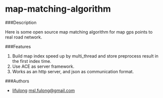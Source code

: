 map-matching-algorithm
======================


###Description

Here is some open source map matching algorithm for map gps points to real road network.


###Features

1.	Build map index speed up by multi_thread and store preprocess result in the first index time.
2.	Use ACE as server framework.
3.	Works as an http server, and json as communication format.

###Authors

*	[lifulong](https://github.com/lifulong)			[msl.fulong@gmail.com](mailto:msl.fulong@gmail.com)


